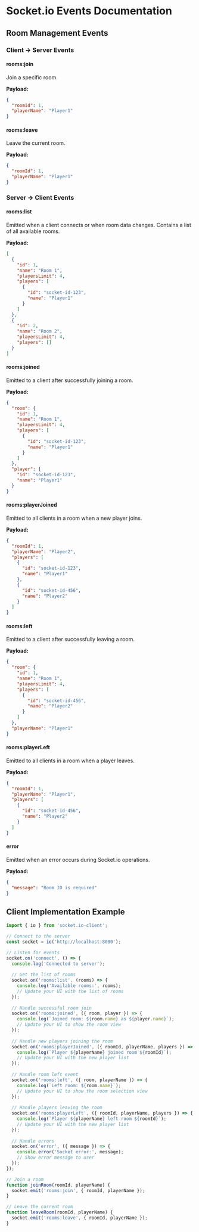 # Socket.io Events Documentation

## Room Management Events

### Client → Server Events

#### rooms:join
Join a specific room.

**Payload:**
```json
{
  "roomId": 1,
  "playerName": "Player1"
}
```

#### rooms:leave
Leave the current room.

**Payload:**
```json
{
  "roomId": 1,
  "playerName": "Player1"
}
```

### Server → Client Events

#### rooms:list
Emitted when a client connects or when room data changes. Contains a list of all available rooms.

**Payload:**
```json
[
  {
    "id": 1,
    "name": "Room 1",
    "playersLimit": 4,
    "players": [
      {
        "id": "socket-id-123",
        "name": "Player1"
      }
    ]
  },
  {
    "id": 2,
    "name": "Room 2",
    "playersLimit": 4,
    "players": []
  }
]
```

#### rooms:joined
Emitted to a client after successfully joining a room.

**Payload:**
```json
{
  "room": {
    "id": 1,
    "name": "Room 1",
    "playersLimit": 4,
    "players": [
      {
        "id": "socket-id-123",
        "name": "Player1"
      }
    ]
  },
  "player": {
    "id": "socket-id-123",
    "name": "Player1"
  }
}
```

#### rooms:playerJoined
Emitted to all clients in a room when a new player joins.

**Payload:**
```json
{
  "roomId": 1,
  "playerName": "Player2",
  "players": [
    {
      "id": "socket-id-123",
      "name": "Player1"
    },
    {
      "id": "socket-id-456",
      "name": "Player2"
    }
  ]
}
```

#### rooms:left
Emitted to a client after successfully leaving a room.

**Payload:**
```json
{
  "room": {
    "id": 1,
    "name": "Room 1",
    "playersLimit": 4,
    "players": [
      {
        "id": "socket-id-456",
        "name": "Player2"
      }
    ]
  },
  "playerName": "Player1"
}
```

#### rooms:playerLeft
Emitted to all clients in a room when a player leaves.

**Payload:**
```json
{
  "roomId": 1,
  "playerName": "Player1",
  "players": [
    {
      "id": "socket-id-456",
      "name": "Player2"
    }
  ]
}
```

#### error
Emitted when an error occurs during Socket.io operations.

**Payload:**
```json
{
  "message": "Room ID is required"
}
```

## Client Implementation Example

```javascript
import { io } from 'socket.io-client';

// Connect to the server
const socket = io('http://localhost:8080');

// Listen for events
socket.on('connect', () => {
  console.log('Connected to server');
  
  // Get the list of rooms
  socket.on('rooms:list', (rooms) => {
    console.log('Available rooms:', rooms);
    // Update your UI with the list of rooms
  });
  
  // Handle successful room join
  socket.on('rooms:joined', ({ room, player }) => {
    console.log(`Joined room: ${room.name} as ${player.name}`);
    // Update your UI to show the room view
  });
  
  // Handle new players joining the room
  socket.on('rooms:playerJoined', ({ roomId, playerName, players }) => {
    console.log(`Player ${playerName} joined room ${roomId}`);
    // Update your UI with the new player list
  });
  
  // Handle room left event
  socket.on('rooms:left', ({ room, playerName }) => {
    console.log(`Left room: ${room.name}`);
    // Update your UI to show the room selection view
  });
  
  // Handle players leaving the room
  socket.on('rooms:playerLeft', ({ roomId, playerName, players }) => {
    console.log(`Player ${playerName} left room ${roomId}`);
    // Update your UI with the new player list
  });
  
  // Handle errors
  socket.on('error', ({ message }) => {
    console.error('Socket error:', message);
    // Show error message to user
  });
});

// Join a room
function joinRoom(roomId, playerName) {
  socket.emit('rooms:join', { roomId, playerName });
}

// Leave the current room
function leaveRoom(roomId, playerName) {
  socket.emit('rooms:leave', { roomId, playerName });
}
```
